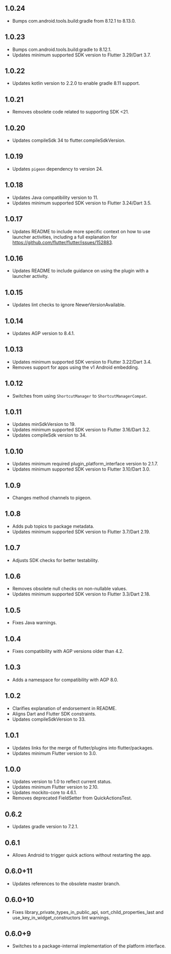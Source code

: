 ## 1.0.24

* Bumps com.android.tools.build:gradle from 8.12.1 to 8.13.0.

## 1.0.23

* Bumps com.android.tools.build:gradle to 8.12.1.
* Updates minimum supported SDK version to Flutter 3.29/Dart 3.7.

## 1.0.22

* Updates kotlin version to 2.2.0 to enable gradle 8.11 support.

## 1.0.21

* Removes obsolete code related to supporting SDK <21.

## 1.0.20

* Updates compileSdk 34 to flutter.compileSdkVersion.

## 1.0.19

* Updates `pigeon` dependency to version 24.

## 1.0.18

* Updates Java compatibility version to 11.
* Updates minimum supported SDK version to Flutter 3.24/Dart 3.5.

## 1.0.17

* Updates README to include more specific context on how to use launcher activities, including
  a full explanation for https://github.com/flutter/flutter/issues/152883.

## 1.0.16

* Updates README to include guidance on using the plugin with a launcher activity.

## 1.0.15

* Updates lint checks to ignore NewerVersionAvailable.

## 1.0.14

* Updates AGP version to 8.4.1.

## 1.0.13

* Updates minimum supported SDK version to Flutter 3.22/Dart 3.4.
* Removes support for apps using the v1 Android embedding.

## 1.0.12

* Switches from using `ShortcutManager` to `ShortcutManagerCompat`.

## 1.0.11

* Updates minSdkVersion to 19.
* Updates minimum supported SDK version to Flutter 3.16/Dart 3.2.
* Updates compileSdk version to 34.

## 1.0.10

* Updates minimum required plugin_platform_interface version to 2.1.7.
* Updates minimum supported SDK version to Flutter 3.10/Dart 3.0.

## 1.0.9

* Changes method channels to pigeon.

## 1.0.8

* Adds pub topics to package metadata.
* Updates minimum supported SDK version to Flutter 3.7/Dart 2.19.

## 1.0.7

* Adjusts SDK checks for better testability.

## 1.0.6

* Removes obsolete null checks on non-nullable values.
* Updates minimum supported SDK version to Flutter 3.3/Dart 2.18.

## 1.0.5

* Fixes Java warnings.

## 1.0.4

* Fixes compatibility with AGP versions older than 4.2.

## 1.0.3

* Adds a namespace for compatibility with AGP 8.0.

## 1.0.2

* Clarifies explanation of endorsement in README.
* Aligns Dart and Flutter SDK constraints.
* Updates compileSdkVersion to 33.

## 1.0.1

* Updates links for the merge of flutter/plugins into flutter/packages.
* Updates minimum Flutter version to 3.0.

## 1.0.0

* Updates version to 1.0 to reflect current status.
* Updates minimum Flutter version to 2.10.
* Updates mockito-core to 4.6.1.
* Removes deprecated FieldSetter from QuickActionsTest.

## 0.6.2

* Updates gradle version to 7.2.1.

## 0.6.1

* Allows Android to trigger quick actions without restarting the app.

## 0.6.0+11

* Updates references to the obsolete master branch.

## 0.6.0+10

* Fixes library_private_types_in_public_api, sort_child_properties_last and use_key_in_widget_constructors
  lint warnings.

## 0.6.0+9

* Switches to a package-internal implementation of the platform interface.
